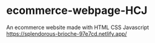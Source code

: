 # ecommerce-webpage-HCJ
An ecommerce website made with HTML CSS Javascript
https://splendorous-brioche-97e7cd.netlify.app/
